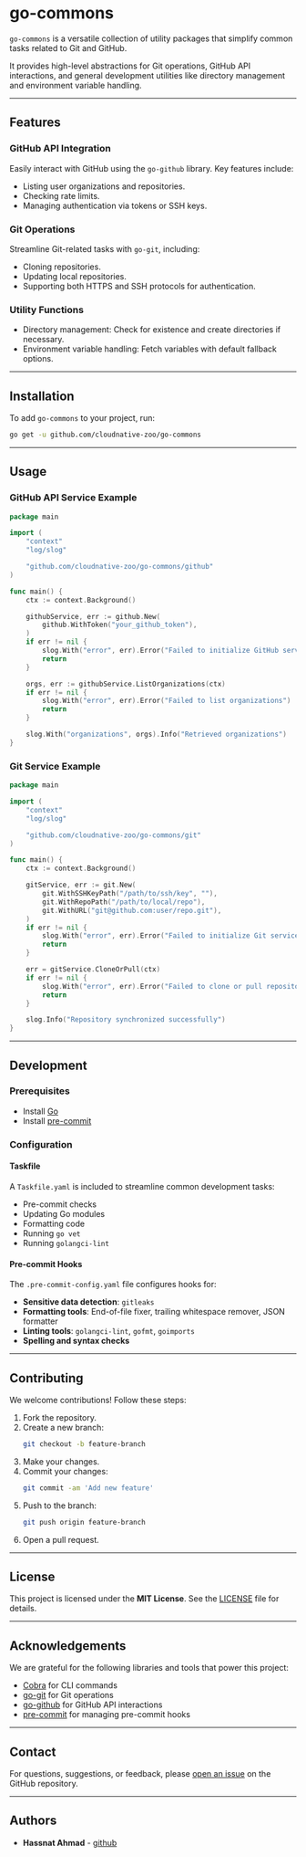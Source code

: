 # go-commons

`go-commons` is a versatile collection of utility packages that simplify common tasks related to Git and GitHub. 

It provides high-level abstractions for Git operations, GitHub API interactions, and general development utilities like directory management and environment variable handling.

---

## Features

### **GitHub API Integration**
Easily interact with GitHub using the `go-github` library. Key features include:
- Listing user organizations and repositories.
- Checking rate limits.
- Managing authentication via tokens or SSH keys.

### **Git Operations**
Streamline Git-related tasks with `go-git`, including:
- Cloning repositories.
- Updating local repositories.
- Supporting both HTTPS and SSH protocols for authentication.

### **Utility Functions**
- Directory management: Check for existence and create directories if necessary.
- Environment variable handling: Fetch variables with default fallback options.

---

## Installation

To add `go-commons` to your project, run:

```bash
go get -u github.com/cloudnative-zoo/go-commons
```

---

## Usage

### **GitHub API Service Example**

```go
package main

import (
    "context"
    "log/slog"

    "github.com/cloudnative-zoo/go-commons/github"
)

func main() {
    ctx := context.Background()

    githubService, err := github.New(
        github.WithToken("your_github_token"),
    )
    if err != nil {
        slog.With("error", err).Error("Failed to initialize GitHub service")
        return
    }

    orgs, err := githubService.ListOrganizations(ctx)
    if err != nil {
        slog.With("error", err).Error("Failed to list organizations")
        return
    }

    slog.With("organizations", orgs).Info("Retrieved organizations")
}
```

### **Git Service Example**

```go
package main

import (
    "context"
    "log/slog"

    "github.com/cloudnative-zoo/go-commons/git"
)

func main() {
    ctx := context.Background()

    gitService, err := git.New(
        git.WithSSHKeyPath("/path/to/ssh/key", ""),
        git.WithRepoPath("/path/to/local/repo"),
        git.WithURL("git@github.com:user/repo.git"),
    )
    if err != nil {
        slog.With("error", err).Error("Failed to initialize Git service")
        return
    }

    err = gitService.CloneOrPull(ctx)
    if err != nil {
        slog.With("error", err).Error("Failed to clone or pull repository")
        return
    }

    slog.Info("Repository synchronized successfully")
}
```

---

## Development

### **Prerequisites**
- Install [Go](https://go.dev/)
- Install [pre-commit](https://pre-commit.com/)

### **Configuration**

#### **Taskfile**
A `Taskfile.yaml` is included to streamline common development tasks:
- Pre-commit checks
- Updating Go modules
- Formatting code
- Running `go vet`
- Running `golangci-lint`

#### **Pre-commit Hooks**
The `.pre-commit-config.yaml` file configures hooks for:
- **Sensitive data detection**: `gitleaks`
- **Formatting tools**: End-of-file fixer, trailing whitespace remover, JSON formatter
- **Linting tools**: `golangci-lint`, `gofmt`, `goimports`
- **Spelling and syntax checks**

---

## Contributing

We welcome contributions! Follow these steps:

1. Fork the repository.
2. Create a new branch:
   ```bash
   git checkout -b feature-branch
   ```
3. Make your changes.
4. Commit your changes:
   ```bash
   git commit -am 'Add new feature'
   ```
5. Push to the branch:
   ```bash
   git push origin feature-branch
   ```
6. Open a pull request.

---

## License

This project is licensed under the **MIT License**. See the [LICENSE](LICENSE) file for details.

---

## Acknowledgements

We are grateful for the following libraries and tools that power this project:
- [Cobra](https://github.com/spf13/cobra) for CLI commands
- [go-git](https://github.com/go-git/go-git) for Git operations
- [go-github](https://github.com/google/go-github) for GitHub API interactions
- [pre-commit](https://pre-commit.com/) for managing pre-commit hooks

---

## Contact

For questions, suggestions, or feedback, please [open an issue](https://github.com/cloudnative-zoo/go-commons/issues) on the GitHub repository.

---

## Authors

- **Hassnat Ahmad** - [github](https://github.com/hassnatahmad)